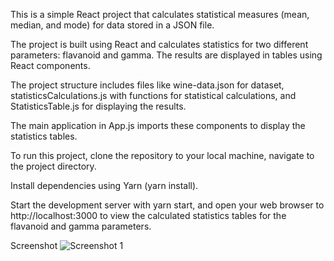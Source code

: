 This is a simple React project that calculates statistical measures (mean, median, and mode) for data stored in a JSON file. 

The project is built using React and calculates statistics for two different parameters: flavanoid and gamma. The results are displayed in tables using React components.


 The project structure includes files like wine-data.json for dataset, statisticsCalculations.js with functions for statistical calculations, and StatisticsTable.js for displaying the results. 
 
 The main application in App.js imports these components to display the statistics tables. 
 
 To run this project, clone the repository to your local machine, navigate to the project directory.

 
Install dependencies using Yarn (yarn install). 


Start the development server with yarn start,
and open your web browser to http://localhost:3000 to view the calculated statistics tables for the flavanoid and gamma parameters.

Screenshot 
![Screenshot 1](Screenshot1.jpg)
